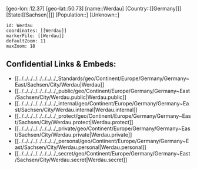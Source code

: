 ﻿---
location: [50.73,12.37]
mapzoom: [7,12] 
mapmarker: city 
type: City
tags:
- geo/City


SpocWebEntityId: 35545
isDeleted: false
confidential: public

---
[geo-lon::12.37]
[geo-lat::50.73]
[name::Werdau]
[Country::[[Germany]]]
[State:[[Sachsen]]]]
[Population::]
[Unknown::]


```leaflet
id: Werdau
coordinates: [[Werdau]]
markerFile: [[Werdau]]
defaultZoom: 11 
maxZoom: 18
```


## Confidential Links & Embeds: 
- [[../../../../../../../../_Standards/geo/Continent/Europe/Germany/Germany~East/Sachsen/City/Werdau|Werdau]] 
- [[../../../../../../../../_public/geo/Continent/Europe/Germany/Germany~East/Sachsen/City/Werdau.public|Werdau.public]] 
- [[../../../../../../../../_internal/geo/Continent/Europe/Germany/Germany~East/Sachsen/City/Werdau.internal|Werdau.internal]] 
- [[../../../../../../../../_protect/geo/Continent/Europe/Germany/Germany~East/Sachsen/City/Werdau.protect|Werdau.protect]] 
- [[../../../../../../../../_private/geo/Continent/Europe/Germany/Germany~East/Sachsen/City/Werdau.private|Werdau.private]] 
- [[../../../../../../../../_personal/geo/Continent/Europe/Germany/Germany~East/Sachsen/City/Werdau.personal|Werdau.personal]] 
- [[../../../../../../../../_secret/geo/Continent/Europe/Germany/Germany~East/Sachsen/City/Werdau.secret|Werdau.secret]] 
